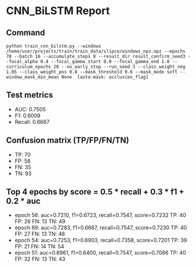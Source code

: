 # CNN_BiLSTM Report

## Command
```
python train_cnn_bilstm.py --windows /home/user/projects/train/train_data/slipce/windows_npz.npz --epochs 70 --batch 16 --accumulate_steps 8 --result_dir result_confirm_seed3 --focal_alpha 0.4 --focal_gamma_start 0.0 --focal_gamma_end 1.0 --curriculum_epochs 20 --no_early_stop --run_seed 3 --class_weight_neg 1.05 --class_weight_pos 0.8 --mask_threshold 0.6 --mask_mode soft --window_mask_min_mean None  [auto-mask: occlusion_flag]
```

## Test metrics
- AUC: 0.7505
- F1: 0.6009
- Recall: 0.6667
## Confusion matrix (TP/FP/FN/TN)
- TP: 70
- FP: 58
- FN: 35
- TN: 93

## Top 4 epochs by score = 0.5 * recall + 0.3 * f1 + 0.2 * auc
- epoch 56: auc=0.7210, f1=0.6723, recall=0.7547, score=0.7232  TP: 40 FP: 26 FN: 13 TN: 49
- epoch 69: auc=0.7283, f1=0.6667, recall=0.7547, score=0.7230  TP: 40 FP: 27 FN: 13 TN: 48
- epoch 54: auc=0.7253, f1=0.6903, recall=0.7358, score=0.7201  TP: 39 FP: 21 FN: 14 TN: 54
- epoch 51: auc=0.6961, f1=0.6400, recall=0.7547, score=0.7086  TP: 40 FP: 32 FN: 13 TN: 43
